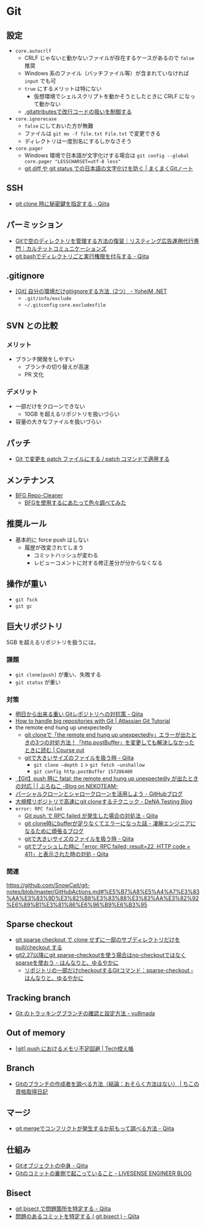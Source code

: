 # Git

## 設定
- `core.autocrlf`
  - CRLF じゃないと動かないファイルが存在するケースがあるので `false` 推奨
  - Windows 系のファイル（バッチファイル等）が含まれていなければ `input` でも可
  - `true` にするメリットは特にない
    - 仮想環境でシェルスクリプトを動かそうとしたときに CRLF になって動かない
  - [.gitattributesで改行コードの扱いを制御する](https://qiita.com/nacam403/items/23511637335fc221bba2)
- `core.ignorecase`
  - `false` にしておいた方が無難
  - ファイルは `git mv -f file.txt File.txt` で変更できる
  - ディレクトリは一度別名にするしかなさそう
- `core.pager`
  - Windows 環境で日本語が文字化けする場合は `git config --global core.pager "LESSCHARSET=utf-8 less"`
  - [git diff や git status での日本語の文字化けを防ぐ | まくまくGitノート](https://maku77.github.io/git/settings/garbling.html)

## SSH
- [git clone 時に秘密鍵を指定する - Qiita](https://qiita.com/sonots/items/826b90b085f294f93acf)

## パーミッション
- [Gitで空のディレクトリを管理する方法の復習｜リスティング広告運用代行専門｜カルテットコミュニケーションズ](https://quartet-communications.com/info/topics/13642)
- [git bashでディレクトリごと実行権限を付与する - Qiita](https://qiita.com/70_/items/6986a1b1b24004d32af4)

## .gitignore
- [[Git] 自分の環境だけgitignoreする方法（2つ） - YoheiM .NET](https://www.yoheim.net/blog.php?q=20160510)
  - `.git/info/exclude`
  - `~/.gitconfig` `core.excludesfile`

## SVN との比較

### メリット
- ブランチ開発をしやすい
  - ブランチの切り替えが高速
  - PR 文化

### デメリット
- 一部だけをクローンできない
  - 10GB を超えるリポジトリを扱いづらい
- 容量の大きなファイルを扱いづらい

## パッチ
- [Git で変更を patch ファイルにする / patch コマンドで適用する](https://qiita.com/sea_mountain/items/7d9c812e68a26bd1a292)

## メンテナンス
- [BFG Repo-Cleaner](https://rtyley.github.io/bfg-repo-cleaner/)
  - [BFGを使用するにあたって色々調べてみた](http://yuki10.hatenablog.com/entry/2017/01/14/211430)

## 推奨ルール
- 基本的に force push はしない
  - 履歴が改変されてしまう
    - コミットハッシュが変わる
    - レビューコメントに対する修正差分が分からなくなる

## 操作が重い
- `git fsck`
- `git gc`

## 巨大リポジトリ
5GB を超えるリポジトリを扱うには。

### 課題
- `git clone[push]` が重い、失敗する
- `git status` が重い

### 対策
- [明日から出来る重い Gitレポジトリへの対抗策 - Qiita](https://qiita.com/aeroastro/items/9ed7a41f52362b31a01c)
- [How to handle big repositories with Git | Atlassian Git Tutorial](https://www.atlassian.com/git/tutorials/big-repositories)
- the remote end hung up unexpectedly
  - [git cloneで「the remote end hung up unexpectedly」エラーが出たときの3つの対処方法！「http.postBuffer」を変更しても解決しなかったときに読む | Course out](https://dream-target.jp/2019/03/17/git_remote_end_hung_up/)
  - [gitで大きいサイズのファイルを扱う時 - Qiita](https://qiita.com/akiko-pusu/items/2d65a54e9d2a6c7f9d13)
    - `git clone –depth 1` > `git fetch –unshallow`
    - `git config http.postBuffer 157286400`
- [【Git】push 時に fatal: the remote end hung up unexpectedly が出たときの対応 | | ぶろねこ -Blog on NEKOTEAM-](https://blog.nekoteam.com/?p=1993)
- [パーシャルクローンとシャロークローンを活用しよう - GitHubブログ](https://github.blog/jp/2021-01-13-get-up-to-speed-with-partial-clone-and-shallow-clone/)
- [大規模リポジトリで高速にgit cloneするテクニック - DeNA Testing Blog](https://swet.dena.com/entry/2020/12/10/100000)
- `error: RPC failed`
  - [Git push で RPC failed が発生した場合の対処法 - Qiita](https://qiita.com/fala/items/0c65ee9a77f6dd777de6)
  - [git clone時にbufferが足りなくてエラーになった話 - 凄腕エンジニアになるために頑張るブログ](https://tree-tree-diary.hatenablog.com/entry/2018/09/26/012254)
  - [gitで大きいサイズのファイルを扱う時 - Qiita](https://qiita.com/akiko-pusu/items/2d65a54e9d2a6c7f9d13)
  - [gitでプッシュした時に「error: RPC failed; result=22, HTTP code = 411」と表示された時の対処 - Qiita](https://qiita.com/makotok7/items/f06542082c75cbf41c54)

### 関連
https://github.com/SnowCait/git-notes/blob/master/GitHubActions.md#%E5%B7%A8%E5%A4%A7%E3%83%AA%E3%83%9D%E3%82%B8%E3%83%88%E3%83%AA%E3%82%92%E6%89%B1%E3%81%86%E6%96%B9%E6%B3%95

## Sparse checkout
- [git sparse checkout で clone せずに一部のサブディレクトリだけを pull/checkout する](https://mseeeen.msen.jp/git-sparse-checkout/)
- [git2.27以降にgit sparse-checkoutを使う場合はno-checkoutではなくsparseを使おう - はんなりと、ゆるやかに](https://iucstscui.hatenablog.com/entry/2020/08/29/080322)
  - [リポジトリの一部だけcheckoutするGitコマンド：sparse-checkout - はんなりと、ゆるやかに](https://iucstscui.hatenablog.com/entry/2020/05/21/090321)

## Tracking branch
- [Git のトラッキングブランチの確認と設定方法 - yu8mada](https://yu8mada.com/2018/08/11/how-to-confirm-and-set-up-tracking-branches-in-git/)

## Out of memory
- [[git] push におけるメモリ不足回避 | Tech控え帳](https://www.chihayafuru.jp/tech/index.php/archives/1238)

## Branch
- [Gitのブランチの作成者を調べる方法（結論：おそらく方法はない） | ちこの資格取得日記](https://chico-shikaku.com/2019/11/investigate-git-branch-creator/)

## マージ
- [git mergeでコンフリクトが発生するか前もって調べる方法 - Qiita](https://qiita.com/horimislime/items/84fa431460c8d39f37e6)

## 仕組み
- [Gitオブジェクトの中身 - Qiita](https://qiita.com/nkshigeru/items/eb2b6f758c2707757738)
- [Gitのコミットの裏側で起こっていること - LIVESENSE ENGINEER BLOG](https://made.livesense.co.jp/entry/2017/08/22/080000)

## Bisect
- [git bisect で問題箇所を特定する - Qiita](https://qiita.com/usamik26/items/cce867b3b139ea5568a6)
- [問題のあるコミットを特定する ( git bisect ) - Qiita](https://qiita.com/Shaula/items/1e13808946d8ca8bacbc)
